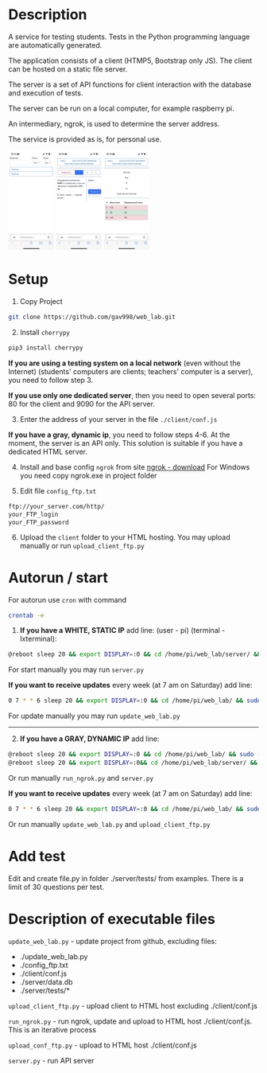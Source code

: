 # Description
A service for testing students.
Tests in the Python programming language are automatically generated.

The application consists of a client (HTMP5, Bootstrap only JS).
The client can be hosted on a static file server.

The server is a set of API functions for client interaction with the database and execution of tests.

The server can be run on a local computer, for example raspberry pi.

An intermediary, ngrok, is used to determine the server address.

The service is provided as is, for personal use.

<img src="https://github.com/gav998/web_lab/blob/main/photo_2022-09-03_23-17-04.jpg" height="200"> <img src="https://github.com/gav998/web_lab/blob/main/photo_2022-09-03_23-17-06.jpg" height="200"> <img src="https://github.com/gav998/web_lab/blob/main/photo_2022-09-03_23-17-08.jpg" height="200">

# Setup
1. Copy Project
```bash
git clone https://github.com/gav998/web_lab.git
```

2. Install `cherrypy`
```bash
pip3 install cherrypy
```

**If you are using a testing system on a local network** (even without the Internet) (students' computers are clients; teachers' computer is a server), you need to follow step 3.

**If you use only one dedicated server**, then you need to open several ports: 80 for the client and 9090 for the API server.

3. Enter the address of your server in the file `./client/conf.js`

**If you have a gray, dynamic ip**, you need to follow steps 4-6.
At the moment, the server is an API only. This solution is suitable if you have a dedicated HTML server.

4. Install and base config `ngrok` from site [ngrok - download](https://ngrok.com/download) 
For Windows you need copy ngrok.exe in project folder

5. Edit file `config_ftp.txt`
```text
ftp://your_server.com/http/
your_FTP_login
your_FTP_password
```

6. Upload the `client` folder to your HTML hosting.
You may upload manually or run `upload_client_ftp.py` 

# Autorun / start
For autorun use `cron` with command
```bash
crontab -e
```

1. **If you have a WHITE, STATIC IP** add line: (user - pi) (terminal - lxterminal):
```bash
@reboot sleep 20 && export DISPLAY=:0 && cd /home/pi/web_lab/server/ && sudo -u pi lxterminal -e python3 server.py
```
For start manually you may run `server.py` 

**If you want to receive updates** every week (at 7 am on Saturday) add line:
```bash
0 7 * * 6 sleep 20 && export DISPLAY=:0 && cd /home/pi/web_lab/ && sudo -u pi lxterminal -e python3 update_web_lab.py
```
For update manually you may run `update_web_lab.py` 

---
2. **If you have a GRAY, DYNAMIC IP** add line: 
```bash
@reboot sleep 20 && export DISPLAY=:0 && cd /home/pi/web_lab/ && sudo -u pi lxterminal -e python3 run_ngrok.py 
@reboot sleep 20 && export DISPLAY=:0&& cd /home/pi/web_lab/server/ && sudo -u pi lxterminal -e python3 server.py
```
Or run manually `run_ngrok.py` and `server.py` 

**If you want to receive updates** every week (at 7 am on Saturday) add line:

```bash
0 7 * * 6 sleep 20 && export DISPLAY=:0 && cd /home/pi/web_lab/ && sudo -u pi lxterminal -e python3 update_web_lab.py && sudo -u pi lxterminal -e python3 upload_client_ftp.py
```
Or run manually `update_web_lab.py` and `upload_client_ftp.py` 

# Add test
Edit and create file.py in folder ./server/tests/ from examples.
There is a limit of 30 questions per test.

# Description of executable files
`update_web_lab.py` - update project from github, excluding files:
- ./update_web_lab.py
- ./config_ftp.txt
- ./client/conf.js
- ./server/data.db
- ./server/tests/*

`upload_client_ftp.py` - upload client to HTML host excluding ./client/conf.js 

`run_ngrok.py` - run ngrok, update and upload to HTML host ./client/conf.js. This is an iterative process

`upload_conf_ftp.py` - upload to HTML host ./client/conf.js

`server.py` - run API server
